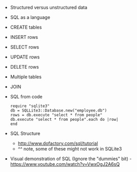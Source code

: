
- Structured versus unstructured data
- SQL as a language
- CREATE tables
- INSERT rows
- SELECT rows
- UPDATE rows
- DELETE rows
- Multiple tables
- JOIN

- SQL from code
  ```
  require "sqlite3"
  db = SQLLite3::Database.new("employee.db")
  rows = db.execute "select * from people"
  db.execute "select * from people".each do |row|
  end
  ```

- SQL Structure
  - http://www.dofactory.com/sql/tutorial
  - ^^ note, some of these might not work in SQLite3

- Visual demonstration of SQL (Ignore the "dummies" bit) - https://www.youtube.com/watch?v=VwxOgJ2A6sQ
